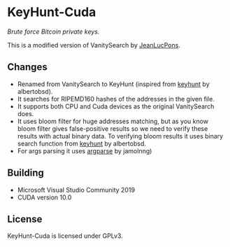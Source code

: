 # KeyHunt-Cuda 
_Brute force Bitcoin private keys._

This is a modified version of VanitySearch by [JeanLucPons](https://github.com/JeanLucPons/VanitySearch/).

## Changes

- Renamed from VanitySearch to KeyHunt (inspired from [keyhunt](https://github.com/albertobsd/keyhunt) by albertobsd).
- It searches for RIPEMD160 hashes of the addresses in the given file.
- It supports both CPU and Cuda devices as the original VanitySearch does.
- It uses bloom filter for huge addresses matching, but as you know bloom filter gives false-positive results so we need to verify these results with actual binary data. To verifying bloom results it uses binary search function from [keyhunt](https://github.com/albertobsd/keyhunt) by albertobsd.
- For args parsing it uses [argparse](https://github.com/jamolnng/argparse) by jamolnng)
## Building

- Microsoft Visual Studio Community 2019 
- CUDA version 10.0

## License
KeyHunt-Cuda is licensed under GPLv3.

